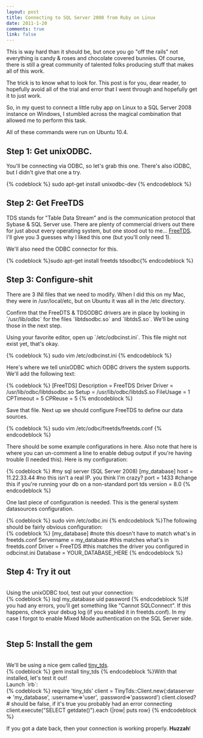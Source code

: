 ```yaml
--- 
layout: post
title: Connecting to SQL Server 2008 from Ruby on Linux
date: 2011-1-20
comments: true
link: false
---
```

<p>This is way hard than it should be, but once you go "off the rails" not everything is candy &amp; roses and chocolate covered bunnies. Of course, there is still a great community of talented folks producing stuff that makes all of this work.</p>
<p>The trick is to know what to look for. This post is for you, dear reader, to hopefully avoid all of the trial and error that I went through and hopefully get it to just work.</p>
<p>So, in my quest to connect a little ruby app on Linux to a SQL Server 2008 instance on Windows, I stumbled across the magical combination that allowed me to perform this task.<br /></p>
<p>All of these commands were run on Ubuntu 10.4.</p>
<h2>Step 1: Get unixODBC.</h2>
<p>You'll be connecting via ODBC, so let's grab this one. There's also iODBC, but I didn't give that one a try.<br /></p>
{% codeblock %}
sudo apt-get install unixodbc-dev
{% endcodeblock %}
<h2>Step 2: Get FreeTDS</h2>
<p>TDS stands for "Table Data Stream" and is the communication protocol that Sybase &amp; SQL Server use. There are plenty of commercial drivers out there for just about every operating system, but one stood out to me... <a href="http://freetds.org/">FreeTDS</a>. I'll give you 3 guesses why I liked this one (but you'll only need 1).<br /></p>
<p>We'll also need the ODBC connector for this.</p>
<p>{% codeblock %}sudo apt-get install freetds tdsodbc{% endcodeblock %}</p>
<h2>Step 3: Configure-shit</h2>
<p>There are 3 INI files that we need to modify. When I did this on my Mac, they were in /usr/local/etc, but on Ubuntu it was all in the /etc directory.<br /></p>
<p>Confirm that the FreeDTS &amp; TDSODBC drivers are in place by looking in `/usr/lib/odbc` for the files `libtdsodbc.so` and `libtdsS.so`. We'll be using those in the next step.</p>
<p>Using your favorite editor, open up `/etc/odbcinst.ini`. This file might not exist yet, that's okay.</p>
{% codeblock %}
sudo vim /etc/odbcinst.ini
{% endcodeblock %}<br />
<p>Here's where we tell unixODBC which ODBC drivers the system supports. We'll add the following text:</p>
{% codeblock %}
[FreeTDS]
Description = FreeTDS Driver
Driver = /usr/lib/odbc/libtdsodbc.so
Setup = /usr/lib/odbc/libtdsS.so
FileUsage = 1
CPTimeout = 5
CPReuse = 5
{% endcodeblock %}<br />
<p>Save that file. Next up we should configure FreeTDS to define our data sources.<br /></p>
{% codeblock %}
sudo vim /etc/odbc/freetds/freetds.conf
{% endcodeblock %}<br />
<p>There should be some example configurations in here. Also note that here is where you can un-comment a line to enable debug output if you're having trouble (I needed this). Here is my configuration:</p>
{% codeblock %}
#my sql server (SQL Server 2008)
[my_database]
host = 11.22.33.44 #no this isn't a real IP. you think I'm crazy?
port = 1433 #change this if you're running your db on a non-standard port
tds version = 8.0
{% endcodeblock %}
<p>One last piece of configuration is needed. This is the general system datasources configuration.<br /></p>
{% codeblock %}
sudo vim /etc/odbc.ini
{% endcodeblock %}The following should be fairly obvious configuration:<br />
{% codeblock %}
[my_database] #note this doesn't have to match what's in freetds.conf
Servername = my_database #this matches what's in freetds.conf
Driver = FreeTDS #this matches the driver you configured in odbcinst.ini
Database = YOUR_DATABASE_HERE
{% endcodeblock %}
<h2>Step 4: Try it out</h2><br />
Using the unixODBC tool, test out your connection:<br />
{% codeblock %}
isql my_database uid password
{% endcodeblock %}If you had any errors, you'll get something like "Cannot SQLConnect". If this happens, check your debug log (if you enabled it in freetds.conf). In my case I forgot to enable Mixed Mode authentication on the SQL Server side.<br />
<br />
<h2>Step 5: Install the gem</h2><br />
We'll be using a nice gem called <a href="https://github.com/rails-sqlserver/tiny_tds">tiny_tds</a>.<br />
{% codeblock %}
gem install tiny_tds
{% endcodeblock %}With that installed, let's test it out!<br />
Launch `irb`:<br />
{% codeblock %}
require 'tiny_tds'
client = TinyTds::Client.new(:dataserver =&gt; 'my_database', :username=&gt;'user', :password=&gt;'password')
client.closed? # should be false, if it's true you probably had an error connecting
client.execute("SELECT getdate()").each {|row| puts row}
{% endcodeblock %}
<p>If you got a date back, then your connection is working properly. <strong>Huzzah</strong>!</p>
